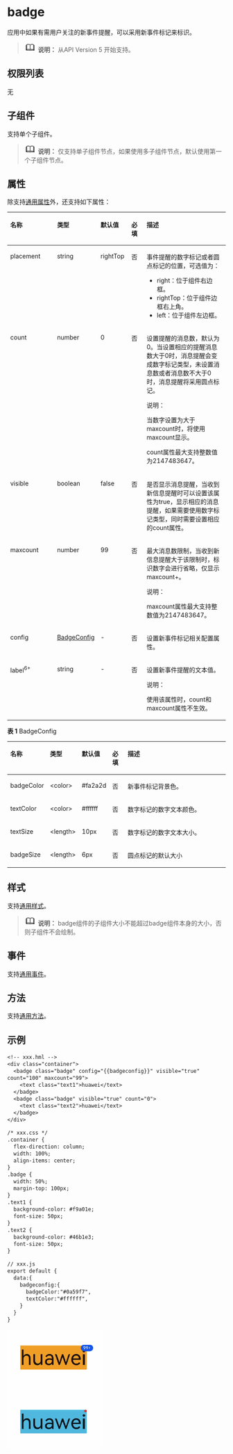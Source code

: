 # badge<a name="ZH-CN_TOPIC_0000001173324629"></a>

应用中如果有需用户关注的新事件提醒，可以采用新事件标记来标识。

>![](../../public_sys-resources/icon-note.gif) **说明：** 
>从API Version 5 开始支持。

## 权限列表<a name="section11257113618419"></a>

无

## 子组件<a name="section9288143101012"></a>

支持单个子组件。

>![](../../public_sys-resources/icon-note.gif) **说明：** 
>仅支持单子组件节点，如果使用多子组件节点，默认使用第一个子组件节点。

## 属性<a name="section1355418214459"></a>

除支持[通用属性](js-components-common-attributes.md)外，还支持如下属性：

<a name="table3871294431"></a>
<table><thead align="left"><tr id="row12871029184318"><th class="cellrowborder" valign="top" width="23.119999999999997%" id="mcps1.1.6.1.1"><p id="p087529184319"><a name="p087529184319"></a><a name="p087529184319"></a>名称</p>
</th>
<th class="cellrowborder" valign="top" width="12.61%" id="mcps1.1.6.1.2"><p id="p2087629204319"><a name="p2087629204319"></a><a name="p2087629204319"></a>类型</p>
</th>
<th class="cellrowborder" valign="top" width="14.21%" id="mcps1.1.6.1.3"><p id="p1287112911432"><a name="p1287112911432"></a><a name="p1287112911432"></a>默认值</p>
</th>
<th class="cellrowborder" valign="top" width="7.5200000000000005%" id="mcps1.1.6.1.4"><p id="p1687929124312"><a name="p1687929124312"></a><a name="p1687929124312"></a>必填</p>
</th>
<th class="cellrowborder" valign="top" width="42.54%" id="mcps1.1.6.1.5"><p id="p138732916431"><a name="p138732916431"></a><a name="p138732916431"></a>描述</p>
</th>
</tr>
</thead>
<tbody><tr id="row887192994311"><td class="cellrowborder" valign="top" width="23.119999999999997%" headers="mcps1.1.6.1.1 "><p id="p2087102919434"><a name="p2087102919434"></a><a name="p2087102919434"></a>placement</p>
</td>
<td class="cellrowborder" valign="top" width="12.61%" headers="mcps1.1.6.1.2 "><p id="p188822916435"><a name="p188822916435"></a><a name="p188822916435"></a>string</p>
</td>
<td class="cellrowborder" valign="top" width="14.21%" headers="mcps1.1.6.1.3 "><p id="p10889298434"><a name="p10889298434"></a><a name="p10889298434"></a>rightTop</p>
</td>
<td class="cellrowborder" valign="top" width="7.5200000000000005%" headers="mcps1.1.6.1.4 "><p id="p1881929194314"><a name="p1881929194314"></a><a name="p1881929194314"></a>否</p>
</td>
<td class="cellrowborder" valign="top" width="42.54%" headers="mcps1.1.6.1.5 "><p id="p1788142954315"><a name="p1788142954315"></a><a name="p1788142954315"></a>事件提醒的数字标记或者圆点标记的位置，可选值为：</p>
<a name="ul1388112944320"></a><a name="ul1388112944320"></a><ul id="ul1388112944320"><li>right：位于组件右边框。</li><li>rightTop：位于组件边框右上角。</li><li>left：位于组件左边框。</li></ul>
</td>
</tr>
<tr id="row6887294431"><td class="cellrowborder" valign="top" width="23.119999999999997%" headers="mcps1.1.6.1.1 "><p id="p28822974315"><a name="p28822974315"></a><a name="p28822974315"></a>count</p>
</td>
<td class="cellrowborder" valign="top" width="12.61%" headers="mcps1.1.6.1.2 "><p id="p188129194313"><a name="p188129194313"></a><a name="p188129194313"></a>number</p>
</td>
<td class="cellrowborder" valign="top" width="14.21%" headers="mcps1.1.6.1.3 "><p id="p288102954310"><a name="p288102954310"></a><a name="p288102954310"></a>0</p>
</td>
<td class="cellrowborder" valign="top" width="7.5200000000000005%" headers="mcps1.1.6.1.4 "><p id="p158852915433"><a name="p158852915433"></a><a name="p158852915433"></a>否</p>
</td>
<td class="cellrowborder" valign="top" width="42.54%" headers="mcps1.1.6.1.5 "><p id="p19881229144313"><a name="p19881229144313"></a><a name="p19881229144313"></a>设置提醒的消息数，默认为0。当设置相应的提醒消息数大于0时，消息提醒会变成数字标记类型，未设置消息数或者消息数不大于0时，消息提醒将采用圆点标记。</p>
<div class="note" id="note388629144318"><a name="note388629144318"></a><a name="note388629144318"></a><span class="notetitle"> 说明： </span><div class="notebody"><p id="p488929174319"><a name="p488929174319"></a><a name="p488929174319"></a>当数字设置为大于maxcount时，将使用maxcount显示。</p>
<p id="p16106238105113"><a name="p16106238105113"></a><a name="p16106238105113"></a>count属性最大支持整数值为2147483647。</p>
</div></div>
</td>
</tr>
<tr id="row1088152994313"><td class="cellrowborder" valign="top" width="23.119999999999997%" headers="mcps1.1.6.1.1 "><p id="p1488329174315"><a name="p1488329174315"></a><a name="p1488329174315"></a>visible</p>
</td>
<td class="cellrowborder" valign="top" width="12.61%" headers="mcps1.1.6.1.2 "><p id="p1888102934319"><a name="p1888102934319"></a><a name="p1888102934319"></a>boolean</p>
</td>
<td class="cellrowborder" valign="top" width="14.21%" headers="mcps1.1.6.1.3 "><p id="p88820291436"><a name="p88820291436"></a><a name="p88820291436"></a>false</p>
</td>
<td class="cellrowborder" valign="top" width="7.5200000000000005%" headers="mcps1.1.6.1.4 "><p id="p10881329184320"><a name="p10881329184320"></a><a name="p10881329184320"></a>否</p>
</td>
<td class="cellrowborder" valign="top" width="42.54%" headers="mcps1.1.6.1.5 "><p id="p988112917435"><a name="p988112917435"></a><a name="p988112917435"></a>是否显示消息提醒，当收到新信息提醒时可以设置该属性为true，显示相应的消息提醒，如果需要使用数字标记类型，同时需要设置相应的count属性。</p>
</td>
</tr>
<tr id="row138862934313"><td class="cellrowborder" valign="top" width="23.119999999999997%" headers="mcps1.1.6.1.1 "><p id="p98872919436"><a name="p98872919436"></a><a name="p98872919436"></a>maxcount</p>
</td>
<td class="cellrowborder" valign="top" width="12.61%" headers="mcps1.1.6.1.2 "><p id="p28822920432"><a name="p28822920432"></a><a name="p28822920432"></a>number</p>
</td>
<td class="cellrowborder" valign="top" width="14.21%" headers="mcps1.1.6.1.3 "><p id="p28842944318"><a name="p28842944318"></a><a name="p28842944318"></a>99</p>
</td>
<td class="cellrowborder" valign="top" width="7.5200000000000005%" headers="mcps1.1.6.1.4 "><p id="p158810298438"><a name="p158810298438"></a><a name="p158810298438"></a>否</p>
</td>
<td class="cellrowborder" valign="top" width="42.54%" headers="mcps1.1.6.1.5 "><p id="p3881229164317"><a name="p3881229164317"></a><a name="p3881229164317"></a>最大消息数限制，当收到新信息提醒大于该限制时，标识数字会进行省略，仅显示maxcount+。</p>
<div class="note" id="note046285914515"><a name="note046285914515"></a><a name="note046285914515"></a><span class="notetitle"> 说明： </span><div class="notebody"><p id="p114631559205118"><a name="p114631559205118"></a><a name="p114631559205118"></a>maxcount属性最大支持整数值为2147483647。</p>
</div></div>
</td>
</tr>
<tr id="row18881929154314"><td class="cellrowborder" valign="top" width="23.119999999999997%" headers="mcps1.1.6.1.1 "><p id="p188122934312"><a name="p188122934312"></a><a name="p188122934312"></a>config</p>
</td>
<td class="cellrowborder" valign="top" width="12.61%" headers="mcps1.1.6.1.2 "><p id="p128910296432"><a name="p128910296432"></a><a name="p128910296432"></a><a href="../../nottoctopics/zh-cn_topic_0000001177114381.md#zh-cn_topic_0000001101866256_table525042221515">BadgeConfig</a></p>
</td>
<td class="cellrowborder" valign="top" width="14.21%" headers="mcps1.1.6.1.3 "><p id="p389529124317"><a name="p389529124317"></a><a name="p389529124317"></a>-</p>
</td>
<td class="cellrowborder" valign="top" width="7.5200000000000005%" headers="mcps1.1.6.1.4 "><p id="p589142984319"><a name="p589142984319"></a><a name="p589142984319"></a>否</p>
</td>
<td class="cellrowborder" valign="top" width="42.54%" headers="mcps1.1.6.1.5 "><p id="p4890291437"><a name="p4890291437"></a><a name="p4890291437"></a>设置新事件标记相关配置属性。</p>
</td>
</tr>
<tr id="row08922919437"><td class="cellrowborder" valign="top" width="23.119999999999997%" headers="mcps1.1.6.1.1 "><p id="p12894299435"><a name="p12894299435"></a><a name="p12894299435"></a>label<sup id="sup14890292436"><a name="sup14890292436"></a><a name="sup14890292436"></a><span>6+</span></sup></p>
</td>
<td class="cellrowborder" valign="top" width="12.61%" headers="mcps1.1.6.1.2 "><p id="p18896292438"><a name="p18896292438"></a><a name="p18896292438"></a>string</p>
</td>
<td class="cellrowborder" valign="top" width="14.21%" headers="mcps1.1.6.1.3 "><p id="p1889429194315"><a name="p1889429194315"></a><a name="p1889429194315"></a>-</p>
</td>
<td class="cellrowborder" valign="top" width="7.5200000000000005%" headers="mcps1.1.6.1.4 "><p id="p6891729124318"><a name="p6891729124318"></a><a name="p6891729124318"></a>否</p>
</td>
<td class="cellrowborder" valign="top" width="42.54%" headers="mcps1.1.6.1.5 "><p id="p15894294432"><a name="p15894294432"></a><a name="p15894294432"></a>设置新事件提醒的文本值。</p>
<div class="note" id="note168915299438"><a name="note168915299438"></a><a name="note168915299438"></a><span class="notetitle"> 说明： </span><div class="notebody"><p id="p118982994316"><a name="p118982994316"></a><a name="p118982994316"></a>使用该属性时，count和maxcount属性不生效。</p>
</div></div>
</td>
</tr>
</tbody>
</table>

**表 1**  BadgeConfig

<a name="table525042221515"></a>
<table><thead align="left"><tr id="row10250162216151"><th class="cellrowborder" valign="top" width="15.370000000000001%" id="mcps1.2.6.1.1"><p id="p256733317156"><a name="p256733317156"></a><a name="p256733317156"></a>名称</p>
</th>
<th class="cellrowborder" valign="top" width="13.62%" id="mcps1.2.6.1.2"><p id="p13567143391514"><a name="p13567143391514"></a><a name="p13567143391514"></a>类型</p>
</th>
<th class="cellrowborder" valign="top" width="12.46%" id="mcps1.2.6.1.3"><p id="p165679339152"><a name="p165679339152"></a><a name="p165679339152"></a>默认值</p>
</th>
<th class="cellrowborder" valign="top" width="7.22%" id="mcps1.2.6.1.4"><p id="p1018465012153"><a name="p1018465012153"></a><a name="p1018465012153"></a>必填</p>
</th>
<th class="cellrowborder" valign="top" width="51.33%" id="mcps1.2.6.1.5"><p id="p1250142241516"><a name="p1250142241516"></a><a name="p1250142241516"></a>描述</p>
</th>
</tr>
</thead>
<tbody><tr id="row1425022251510"><td class="cellrowborder" valign="top" width="15.370000000000001%" headers="mcps1.2.6.1.1 "><p id="p6944185918156"><a name="p6944185918156"></a><a name="p6944185918156"></a>badgeColor</p>
</td>
<td class="cellrowborder" valign="top" width="13.62%" headers="mcps1.2.6.1.2 "><p id="p3944185918156"><a name="p3944185918156"></a><a name="p3944185918156"></a>&lt;color&gt;</p>
</td>
<td class="cellrowborder" valign="top" width="12.46%" headers="mcps1.2.6.1.3 "><p id="p494412594152"><a name="p494412594152"></a><a name="p494412594152"></a>#fa2a2d</p>
</td>
<td class="cellrowborder" valign="top" width="7.22%" headers="mcps1.2.6.1.4 "><p id="p2018411507152"><a name="p2018411507152"></a><a name="p2018411507152"></a>否</p>
</td>
<td class="cellrowborder" valign="top" width="51.33%" headers="mcps1.2.6.1.5 "><p id="p12623249168"><a name="p12623249168"></a><a name="p12623249168"></a>新事件标记背景色。</p>
</td>
</tr>
<tr id="row1325114221159"><td class="cellrowborder" valign="top" width="15.370000000000001%" headers="mcps1.2.6.1.1 "><p id="p189441459101515"><a name="p189441459101515"></a><a name="p189441459101515"></a>textColor</p>
</td>
<td class="cellrowborder" valign="top" width="13.62%" headers="mcps1.2.6.1.2 "><p id="p18944175915154"><a name="p18944175915154"></a><a name="p18944175915154"></a>&lt;color&gt;</p>
</td>
<td class="cellrowborder" valign="top" width="12.46%" headers="mcps1.2.6.1.3 "><p id="p29441859141514"><a name="p29441859141514"></a><a name="p29441859141514"></a>#ffffff</p>
</td>
<td class="cellrowborder" valign="top" width="7.22%" headers="mcps1.2.6.1.4 "><p id="p31843506151"><a name="p31843506151"></a><a name="p31843506151"></a>否</p>
</td>
<td class="cellrowborder" valign="top" width="51.33%" headers="mcps1.2.6.1.5 "><p id="p196231461610"><a name="p196231461610"></a><a name="p196231461610"></a>数字标记的数字文本颜色。</p>
</td>
</tr>
<tr id="row132511522131513"><td class="cellrowborder" valign="top" width="15.370000000000001%" headers="mcps1.2.6.1.1 "><p id="p7945175918154"><a name="p7945175918154"></a><a name="p7945175918154"></a>textSize</p>
</td>
<td class="cellrowborder" valign="top" width="13.62%" headers="mcps1.2.6.1.2 "><p id="p1594515919158"><a name="p1594515919158"></a><a name="p1594515919158"></a>&lt;length&gt;</p>
</td>
<td class="cellrowborder" valign="top" width="12.46%" headers="mcps1.2.6.1.3 "><p id="p189451259121511"><a name="p189451259121511"></a><a name="p189451259121511"></a>10px</p>
</td>
<td class="cellrowborder" valign="top" width="7.22%" headers="mcps1.2.6.1.4 "><p id="p14184125016151"><a name="p14184125016151"></a><a name="p14184125016151"></a>否</p>
</td>
<td class="cellrowborder" valign="top" width="51.33%" headers="mcps1.2.6.1.5 "><p id="p1962474101618"><a name="p1962474101618"></a><a name="p1962474101618"></a>数字标记的数字文本大小。</p>
</td>
</tr>
<tr id="row225122212159"><td class="cellrowborder" valign="top" width="15.370000000000001%" headers="mcps1.2.6.1.1 "><p id="p1394585918156"><a name="p1394585918156"></a><a name="p1394585918156"></a>badgeSize</p>
</td>
<td class="cellrowborder" valign="top" width="13.62%" headers="mcps1.2.6.1.2 "><p id="p159451459111519"><a name="p159451459111519"></a><a name="p159451459111519"></a>&lt;length&gt;</p>
</td>
<td class="cellrowborder" valign="top" width="12.46%" headers="mcps1.2.6.1.3 "><p id="p694545961517"><a name="p694545961517"></a><a name="p694545961517"></a>6px</p>
</td>
<td class="cellrowborder" valign="top" width="7.22%" headers="mcps1.2.6.1.4 "><p id="p10184135015153"><a name="p10184135015153"></a><a name="p10184135015153"></a>否</p>
</td>
<td class="cellrowborder" valign="top" width="51.33%" headers="mcps1.2.6.1.5 "><p id="p1962410411162"><a name="p1962410411162"></a><a name="p1962410411162"></a>圆点标记的默认大小</p>
</td>
</tr>
</tbody>
</table>

## 样式<a name="section5775351116"></a>

支持[通用样式](js-components-common-styles.md)。

>![](../../public_sys-resources/icon-note.gif) **说明：** 
>badge组件的子组件大小不能超过badge组件本身的大小，否则子组件不会绘制。

## 事件<a name="section43461940193518"></a>

支持[通用事件](js-components-common-events.md)。

## 方法<a name="section2279124532420"></a>

支持[通用方法](js-components-common-methods.md)。

## 示例<a name="section3510104413431"></a>

```
<!-- xxx.hml -->
<div class="container">
  <badge class="badge" config="{{badgeconfig}}" visible="true" count="100" maxcount="99">
    <text class="text1">huawei</text>
  </badge>
  <badge class="badge" visible="true" count="0">
    <text class="text2">huawei</text>
  </badge>
</div>
```

```
/* xxx.css */
.container {
  flex-direction: column;
  width: 100%;
  align-items: center;
}
.badge {
  width: 50%;
  margin-top: 100px;
}
.text1 {
  background-color: #f9a01e;
  font-size: 50px;
}
.text2 {
  background-color: #46b1e3;
  font-size: 50px;
}
```

```
// xxx.js
export default {
  data:{
    badgeconfig:{
      badgeColor:"#0a59f7",
      textColor:"#ffffff",
    }
  }
}
```

![](figures/zh-cn_image_0000001150368628.png)

